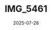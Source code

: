 ---
title: "IMG_5461"
date: 2025-07-28
tags: [winterscape]
image: "/gallery/winterscape/img_5461/IMG_5461.jpg"
---